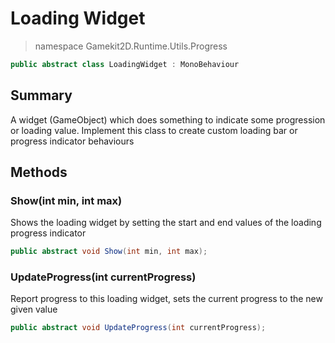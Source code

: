 # Loading Widget
> namespace Gamekit2D.Runtime.Utils.Progress
```csharp
public abstract class LoadingWidget : MonoBehaviour
```

## Summary
A widget (GameObject) which does something to indicate some progression or loading value.
Implement this class to create custom loading bar or progress indicator behaviours

## Methods
### Show(int min, int max)
Shows the loading widget by setting the start and end values of the loading progress indicator
```csharp
public abstract void Show(int min, int max);
```

### UpdateProgress(int currentProgress)
Report progress to this loading widget, sets the current progress to the new given value
```csharp
public abstract void UpdateProgress(int currentProgress);
```